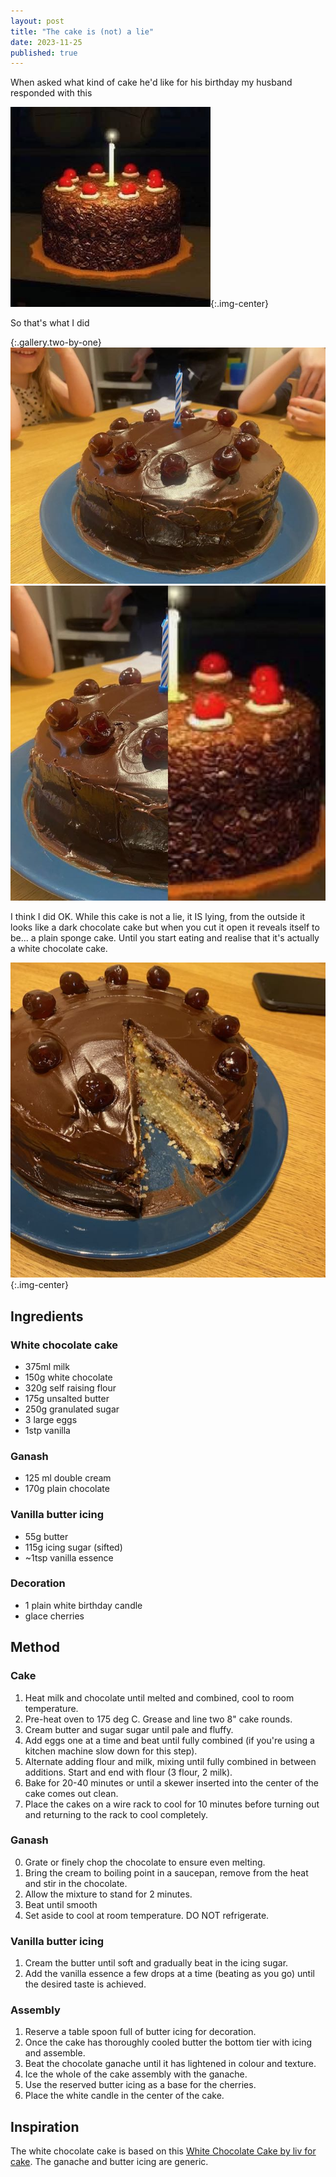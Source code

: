 ```yaml
---
layout: post
title: "The cake is (not) a lie"
date: 2023-11-25
published: true
---
```


When asked what kind of cake he'd like for his birthday my husband responded with this

![Portal Cake](/assets/2023-11-25-portal_cake.jpeg){:.img-center}

So that's what I did

{:.gallery.two-by-one}
![Real cake](/assets/2023-11-15-real_cake.jpeg)
![Cake comparison](/assets/2023-11-25-cake_comparison.jpeg)

I think I did OK. While this cake is not a lie, it IS lying, from the outside it looks like a dark chocolate cake but when you cut it open it reveals itself to be... a plain sponge cake. Until you start eating and realise that it's actually a white chocolate cake.

![Sliced cake](/assets/2023-11-25-sliced_cake.jpeg){:.img-center}

## Ingredients

### White chocolate cake

- 375ml milk
- 150g white chocolate
- 320g self raising flour
- 175g unsalted butter
- 250g granulated sugar
- 3 large eggs
- 1stp vanilla

### Ganash

- 125 ml double cream
- 170g plain chocolate

### Vanilla butter icing

- 55g butter
- 115g icing sugar (sifted)
- ~1tsp vanilla essence

### Decoration

- 1 plain white birthday candle
- glace cherries

## Method

### Cake

1. Heat milk and chocolate until melted and combined, cool to room temperature.
2. Pre-heat oven to 175 deg C. Grease and line two 8" cake rounds.
3. Cream butter and sugar sugar until pale and fluffy.
4. Add eggs one at a time and beat until fully combined (if you're using a kitchen machine slow down for this step).
5. Alternate adding flour and milk, mixing until fully combined in between additions. Start and end with flour (3 flour, 2 milk).
6. Bake for 20-40 minutes or until a skewer inserted into the center of the cake comes out clean.
7. Place the cakes on a wire rack to cool for 10 minutes before turning out and returning to the rack to cool completely.

### Ganash

0. Grate or finely chop the chocolate to ensure even melting.
1. Bring the cream to boiling point in a saucepan, remove from the heat and stir in the chocolate.
2. Allow the mixture to stand for 2 minutes.
3. Beat until smooth
4. Set aside to cool at room temperature. DO NOT refrigerate.

### Vanilla butter icing

1. Cream the butter until soft and gradually beat in the icing sugar.
2. Add the vanilla essence a few drops at a time (beating as you go) until the desired taste is achieved.

### Assembly

1. Reserve a table spoon full of butter icing for decoration.
2. Once the cake has thoroughly cooled butter the bottom tier with icing and assemble.
3. Beat the chocolate ganache until it has lightened in colour and texture.
4. Ice the whole of the cake assembly with the ganache.
5. Use the reserved butter icing as a base for the cherries.
6. Place the white candle in the center of the cake.

## Inspiration

The white chocolate cake is based on this [White Chocolate Cake by liv for cake](https://livforcake.com/white-chocolate-cake/). The ganache and butter icing are generic.